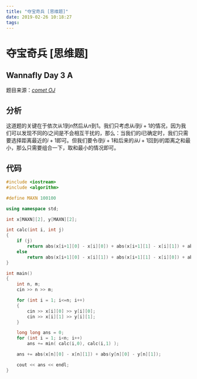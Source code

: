 ```yaml
---
title: "夺宝奇兵 [思维题]"
date: 2019-02-26 10:18:27
tags: 
---
```


# 夺宝奇兵 [思维题]

## Wannafly Day 3 A

<!--more-->

题目来源：[_comet OJ_](https://zhixincode.com/contest/18/problem/A?problem_id=259)

## 分析

这道题的关键在于依次从$1$到$n$然后从$n$到$1$。我们只考虑从$i$到$i+1$的情况，因为我们可以发现不同的$i$之间是不会相互干扰的，那么：当我们的$i$已确定时，我们只需要选择距离最近的$i+1$即可。但我们要令$i$到$i+1$和后来的从$i+1$回到$i$的距离之和最小，那么只需要组合一下，取和最小的情况即可。

## 代码

```C++
#include <iostream>
#include <algorithm>

#define MAXN 100100

using namespace std;

int x[MAXN][2], y[MAXN][2];

int calc(int i, int j)
{
    if (j)
        return abs(x[i+1][0] - x[i][0]) + abs(x[i+1][1] - x[i][1]) + abs(y[i+1][0] - y[i][0]) + abs(y[i+1][1] - y[i][1]);
    else
        return abs(x[i+1][0] - x[i][1]) + abs(x[i+1][1] - x[i][0]) + abs(y[i+1][0] - y[i][1]) + abs(y[i+1][1] - y[i][0]);
}

int main()
{
    int n, m;
    cin >> n >> m;

    for (int i = 1; i<=n; i++)
    {
        cin >> x[i][0] >> y[i][0];
        cin >> x[i][1] >> y[i][1];
    }

    long long ans = 0;
    for (int i = 1; i<n; i++)
        ans += min( calc(i,0), calc(i,1) );

    ans += abs(x[n][0] - x[n][1]) + abs(y[n][0] - y[n][1]);

    cout << ans << endl;
}
```